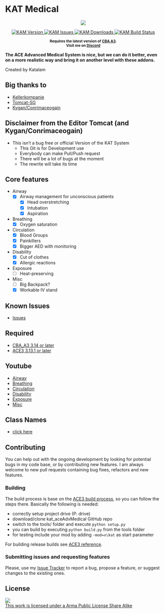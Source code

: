 # KAT Medical

<p align="center">
    <img src="https://raw.githubusercontent.com/Katalam/kat_aceAdvMedical/master/logo.jpg">
</p>

<p align="center">
    <a href="https://github.com/Katalam/kat_aceAdvMedical/releases/latest">
        <img src="https://img.shields.io/badge/Version-1.0.0.0-blue.svg?style=flat-square" alt="KAM Version">
    </a>
    <a href="https://github.com/Katalam/kat_aceAdvMedical/issues">
        <img src="https://img.shields.io/github/issues-raw/Katalam/kat_aceAdvMedical.svg?style=flat-square&label=Issues" alt="KAM Issues">
    </a>
    <a href="https://github.com/Katalam/kat_aceAdvMedical/releases">
        <img src="https://img.shields.io/github/downloads/Katalam/kat_aceAdvMedical/total.svg?style=flat-square&label=Downloads" alt="KAM Downloads">
    </a>
    <a href="https://circleci.com/gh/Katalam/kat_aceAdvMedical">
        <img src="https://circleci.com/gh/Katalam/kat_aceAdvMedical.svg?style=svg" alt="KAM Build Status">
    </a>
</p>

<p align="center">
    <sup><strong>Requires the latest version of <a href="https://github.com/CBATeam/CBA_A3/releases">CBA A3</a>.<br/>
    Visit me on <a href="https://discord.gg/HbA93HK">Discord</a></strong></sup>
</p>


**The ACE Advanced Medical System is nice, but we can do it better, even on a more realistic way and bring it on another level with these addons.**

Created by Katalam

## Big thanks to

- [Kellerkompanie](http://kellerkompanie.com/)
- [Tomcat-SG](https://github.com/Tomcat-SG)
- [Kygan/Conrimaceogain](https://github.com/Conrimaceogain)

## Disclaimer from the Editor Tomcat (and Kygan/Conrimaceogain)

- This isn’t a bug free or official Version of the KAT System
  - This Git is for Development use
  - Everybody can make Pull/Push request
  - There will be a lot of bugs at the moment
  - The rewrite will take its time

## Core features

- Airway
  - [x] Airway management for unconscious patients
    - [x] Head overstretching
    - [x] Intubation
    - [x] Aspiration
- Breathing
  - [x] Oxygen saturation
- Circulation
  - [x] Blood Groups
  - [x] Painkillers
  - [x] Bigger AED with monitoring
- Disability
  - [x] Cut of clothes
  - [x] Allergic reactions
- Exposure
  - [ ] Heat-preserving
- Misc
  - [ ] Big Backpack?
  - [x] Workable IV stand

## Known Issues

- [Issues](https://github.com/Katalam/kat_aceAdvMedical/issues)

## Required

- [CBA_A3 3.14 or later](http://www.armaholic.com/page.php?id=18767)
- [ACE3 3.13.1 or later](https://ace3mod.com/)

## Youtube

- [Airway](https://youtu.be/V0csFQ1PLIw)
- [Breathing](abc)
- [Circulation](abc)
- [Disability](abc)
- [Exposure](abc)
- [Misc](abc)

## Class Names

- [click here](https://github.com/Katalam/kat_aceAdvMedical/wiki/Class-Names)

## Contributing

You can help out with the ongoing development by looking for potential bugs in my code base, or by contributing new features. I am always welcome to new pull requests containing bug fixes, refactors and new features.

### Building

The build process is base on the [ACE3 build process](https://ace3mod.com/wiki/development/setting-up-the-development-environment.html), so you can follow the steps there. Basically the following is needed:

- correctly setup project drive (P: drive)
- download/clone kat_aceAdvMedical GitHub repo
- switch to the tools/ folder and execute ```python setup.py```
- you can build by executing ```python build.py``` from the tools folder
- for testing include your mod by adding ```-mod=x\kat``` as start parameter

For building release builds see [ACE3 reference](https://ace3mod.com/wiki/development/setting-up-the-development-environment.html).

### Submitting issues and requesting features

Please, use my [Issue Tracker](https://github.com/Katalam/kat_aceAdvMedical/issues) to report a bug, propose a feature, or suggest changes to the existing ones.

## License

<a rel="license" href="http://www.bistudio.com/licenses/arma-public-license-share-alike" target="_blank" >
 <img src="http://www.bistudio.com/license-icons/small/APL-SA.png" >
 <br>
 This work is licensed under a Arma Public License Share Alike
</a>
